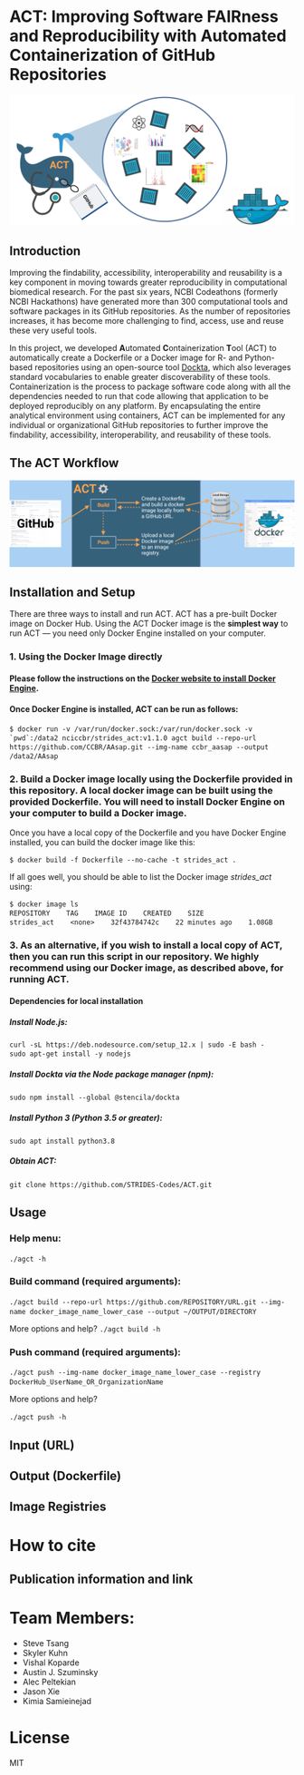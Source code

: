 # ACT: Improving Software FAIRness and Reproducibility with Automated Containerization of GitHub Repositories
![Logo](assets/ACT.png)

## Introduction
Improving the findability, accessibility, interoperability and reusability is a key component in moving towards greater reproducibility in computational biomedical research. For the past six years, NCBI Codeathons (formerly NCBI Hackathons) have generated more than 300 computational tools and software packages in its GitHub repositories. As the number of repositories increases, it has become more challenging to find, access, use and reuse these very useful tools.  

In this project, we developed **A**utomated **C**ontainerization **T**ool (ACT) to automatically create a Dockerfile or a Docker image for R- and Python-based repositories using an open-source tool [Dockta](https://github.com/stencila/dockta), which also leverages standard vocabularies to enable greater discoverability of these tools. Containerization is the process to package software code along with all the dependencies needed to run that code allowing that application to be deployed reproducibly on any platform.  By encapsulating the entire analytical environment using containers, ACT can be implemented for any individual or organizational GitHub repositories to further improve the findability, accessibility, interoperability, and reusability of these tools.

## The ACT Workflow

![Schematic](assets/ACT_Workflow.png)

## Installation and Setup

There are three ways to install and run ACT.  ACT has a pre-built Docker image on Docker Hub. Using the ACT Docker image is the **simplest way** to run ACT — you need only Docker Engine installed on your computer. 

### 1. Using the Docker Image directly 
#### Please follow the instructions on the [Docker website to install Docker Engine](https://docs.docker.com/engine/install/).
#### Once Docker Engine is installed, ACT can be run as follows:

```
$ docker run -v /var/run/docker.sock:/var/run/docker.sock -v `pwd`:/data2 nciccbr/strides_act:v1.1.0 agct build --repo-url https://github.com/CCBR/AAsap.git --img-name ccbr_aasap --output /data2/AAsap
```


### 2. Build a Docker image locally using the Dockerfile provided in this repository. A local docker image can be built using the provided Dockerfile. You will need to install Docker Engine on your computer to build a Docker image.   

Once you have a local copy of the Dockerfile and you have Docker Engine installed, you can build the docker image like this:

```
$ docker build -f Dockerfile --no-cache -t strides_act .
```
If all goes well, you should be able to list the Docker image *strides_act* using:
```
$ docker image ls
REPOSITORY    TAG    IMAGE ID    CREATED    SIZE
strides_act    <none>    32f43784742c    22 minutes ago    1.08GB
```


### 3. As an alternative, if you wish to install a local copy of ACT, then you can run this script in our repository. We highly recommend using our Docker image, as described above, for running ACT.
#### Dependencies for local installation

##### Install Node.js:
```
curl -sL https://deb.nodesource.com/setup_12.x | sudo -E bash -
sudo apt-get install -y nodejs
```

##### Install Dockta via the Node package manager (npm): 
```sudo npm install --global @stencila/dockta```

##### Install Python 3 (Python 3.5 or greater):
```sudo apt install python3.8```

##### Obtain ACT:
```git clone https://github.com/STRIDES-Codes/ACT.git```


## Usage

### Help menu:
```./agct -h```

### Build command (required arguments):
```./agct build --repo-url https://github.com/REPOSITORY/URL.git --img-name docker_image_name_lower_case --output ~/OUTPUT/DIRECTORY```

More options and help? ```./agct build -h```

### Push command (required arguments):
```./agct push --img-name docker_image_name_lower_case --registry DockerHub_UserName_OR_OrganizationName```

More options and help? 

```./agct push -h```

## Input (URL)
## Output (Dockerfile)
## Image Registries

# How to cite
## Publication information and link

# Team Members:
* Steve Tsang
* Skyler Kuhn
* Vishal Koparde
* Austin J. Szuminsky
* Alec Peltekian
* Jason Xie
* Kimia Samieinejad

# License
MIT
